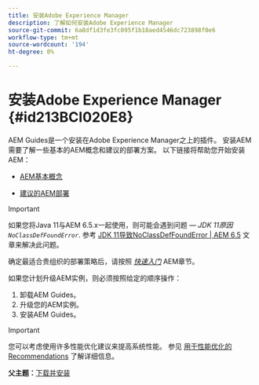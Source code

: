 ```yaml
---
title: 安装Adobe Experience Manager
description: 了解如何安装Adobe Experience Manager
source-git-commit: 6a8df1d3fe3fc095f1b18aed4546dc723898f0e6
workflow-type: tm+mt
source-wordcount: '194'
ht-degree: 0%

---
```



# 安装Adobe Experience Manager {#id213BCI020E8}

AEM Guides是一个安装在Adobe Experience Manager之上的插件。 安装AEM需要了解一些基本的AEM概念和建议的部署方案。 以下链接将帮助您开始安装AEM：

- [AEM基本概念](https://helpx.adobe.com/experience-manager/6-5/sites/deploying/using/deploy.html#BasicConcepts)

- [建议的AEM部署](https://helpx.adobe.com/experience-manager/6-5/sites/deploying/using/recommended-deploys.html)


>[!IMPORTANT]
>
> 如果您将Java 11与AEM 6.5.x一起使用，则可能会遇到问题 —  *JDK 11原因`NoClassDefFoundError`*. 参考 [JDK 11导致NoClassDefFoundError \| AEM 6.5](https://helpx.adobe.com/experience-manager/kb/jdk-11-causes-noclassdeffounderror---aem-6-5.html) 文章来解决此问题。

确定最适合贵组织的部署策略后，请按照 *[快速入门](https://helpx.adobe.com/experience-manager/6-5/sites/deploying/using/deploy.html#GettingStarted)* AEM章节。

如果您计划升级AEM实例，则必须按照给定的顺序操作：

1. 卸载AEM Guides。
1. 升级您的AEM实例。
1. 安装AEM Guides。

>[!IMPORTANT]
>
> 您可以考虑使用许多性能优化建议来提高系统性能。 参见 [用于性能优化的Recommendations](download-install-recommend-perf-optimiz.md#) 了解详细信息。

**父主题：**[&#x200B;下载并安装](download-install.md)

